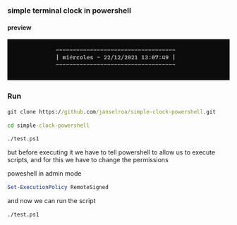 ### simple terminal clock in powershell

#### preview
<img src="preview.jpg">

### Run
```cmd
git clone https://github.com/janselroa/simple-clock-powershell.git 
```

```cmd
cd simple-clock-powershell
```
```cmd
./test.ps1
```

but before executing it we have to tell powershell to allow us to execute scripts, and for this we have to change the permissions

poweshell in admin mode

```powershell
Set-ExecutionPolicy RemoteSigned
```

and now we can run the script

```cmd
./test.ps1
```
